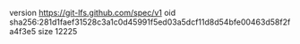version https://git-lfs.github.com/spec/v1
oid sha256:281d1faef31528c3a1c0d45991f5ed03a5dcf11d8d54bfe00463d58f2fa4f3e5
size 12225
